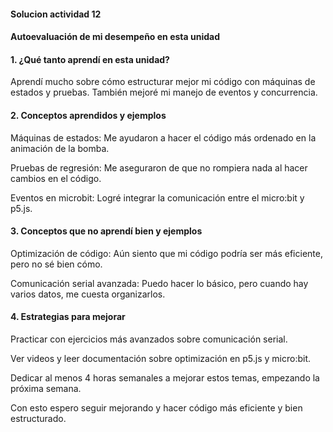 #### Solucion actividad 12

#### Autoevaluación de mi desempeño en esta unidad

#### 1. ¿Qué tanto aprendí en esta unidad?

Aprendí mucho sobre cómo estructurar mejor mi código con máquinas de estados y pruebas. También mejoré mi manejo de eventos y concurrencia.

#### 2. Conceptos aprendidos y ejemplos

Máquinas de estados: Me ayudaron a hacer el código más ordenado en la animación de la bomba.

Pruebas de regresión: Me aseguraron de que no rompiera nada al hacer cambios en el código.

Eventos en microbit: Logré integrar la comunicación entre el micro:bit y p5.js.

#### 3. Conceptos que no aprendí bien y ejemplos

Optimización de código: Aún siento que mi código podría ser más eficiente, pero no sé bien cómo.

Comunicación serial avanzada: Puedo hacer lo básico, pero cuando hay varios datos, me cuesta organizarlos.

#### 4. Estrategias para mejorar

Practicar con ejercicios más avanzados sobre comunicación serial.

Ver videos y leer documentación sobre optimización en p5.js y micro:bit.

Dedicar al menos 4 horas semanales a mejorar estos temas, empezando la próxima semana.

Con esto espero seguir mejorando y hacer código más eficiente y bien estructurado.
